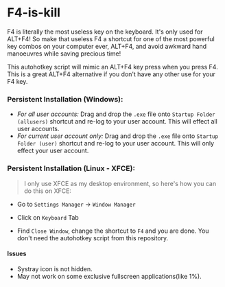 # F4-is-kill

F4 is literally the most useless key on the keyboard. It's only used for ALT+F4! So make that useless F4 a shortcut for one of the most powerful key combos on your computer ever, ALT+F4, and avoid awkward hand manoeuvres while saving precious time!

This autohotkey script will mimic an ALT+F4 key press when you press F4. This is a great ALT+F4 alternative if you don't have any other use for your F4 key.

### **Persistent Installation (Windows):**

* *For all user accounts:* Drag and drop the `.exe` file onto `Startup Folder (allusers)` shortcut and re-log to your user account. This will effect all user accounts.
* *For current user account only:* Drag and drop the `.exe` file onto `Startup Folder (user)` shortcut and re-log to your user account. This will only effect your user account.

### **Persistent Installation (Linux - XFCE):**

> I only use XFCE as my desktop environment, so here's how you can do this on XFCE:

* Go to `Settings Manager` -> `Window Manager`

* Click on `Keyboard` Tab

* Find `Close Window`, change the shortcut to `F4` and you are done. You don't need the autohotkey script from this repository.

  


#### Issues

* Systray icon is not hidden.
* May not work on some exclusive fullscreen applications(like 1%).

